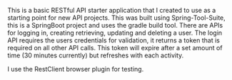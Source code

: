 This is a basic RESTful API starter application that I created to use as a starting point for new API projects. This was built using Spring-Tool-Suite, this is a SpringBoot project and uses the gradle build tool. There are APIs for logging in, creating retrieving, updating and deleting a user. The login API requires the users credentials for validation, it returns a token that is required on all other API calls. This token will expire after a set amount of time (30 minutes currently) but refreshes with each activity. 

I use the RestClient browser plugin for testing. 
